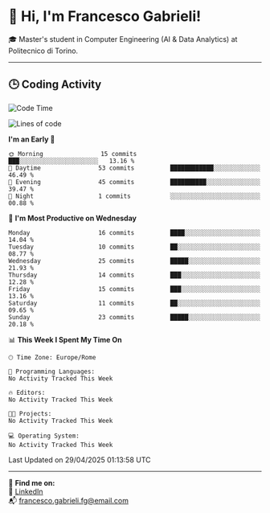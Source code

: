 # 👋 Hi, I'm Francesco Gabrieli!

🎓 Master's student in Computer Engineering (AI & Data Analytics) at Politecnico di Torino.  

---

## 🕒 Coding Activity

<!--START_SECTION:waka-->
![Code Time](http://img.shields.io/badge/Code%20Time-35%20hrs%203%20mins-blue)

![Lines of code](https://img.shields.io/badge/From%20Hello%20World%20I%27ve%20Written-46.2%20thousand%20lines%20of%20code-blue)

**I'm an Early 🐤** 

```text
🌞 Morning                15 commits          ███░░░░░░░░░░░░░░░░░░░░░░   13.16 % 
🌆 Daytime                53 commits          ████████████░░░░░░░░░░░░░   46.49 % 
🌃 Evening                45 commits          ██████████░░░░░░░░░░░░░░░   39.47 % 
🌙 Night                  1 commits           ░░░░░░░░░░░░░░░░░░░░░░░░░   00.88 % 
```
📅 **I'm Most Productive on Wednesday** 

```text
Monday                   16 commits          ████░░░░░░░░░░░░░░░░░░░░░   14.04 % 
Tuesday                  10 commits          ██░░░░░░░░░░░░░░░░░░░░░░░   08.77 % 
Wednesday                25 commits          █████░░░░░░░░░░░░░░░░░░░░   21.93 % 
Thursday                 14 commits          ███░░░░░░░░░░░░░░░░░░░░░░   12.28 % 
Friday                   15 commits          ███░░░░░░░░░░░░░░░░░░░░░░   13.16 % 
Saturday                 11 commits          ██░░░░░░░░░░░░░░░░░░░░░░░   09.65 % 
Sunday                   23 commits          █████░░░░░░░░░░░░░░░░░░░░   20.18 % 
```


📊 **This Week I Spent My Time On** 

```text
🕑︎ Time Zone: Europe/Rome

💬 Programming Languages: 
No Activity Tracked This Week

🔥 Editors: 
No Activity Tracked This Week

🐱‍💻 Projects: 
No Activity Tracked This Week

💻 Operating System: 
No Activity Tracked This Week
```


 Last Updated on 29/04/2025 01:13:58 UTC
<!--END_SECTION:waka-->


---



🔗 **Find me on:**  
💼 [LinkedIn](https://www.linkedin.com/in/francesco-gabrieli)  
📬 francesco.gabrieli.fg@email.com  



